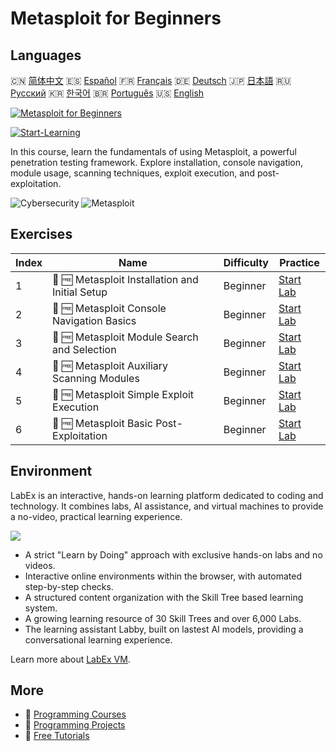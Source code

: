 # Metasploit for Beginners

## Languages

🇨🇳 [简体中文](README_zh.md) 🇪🇸 [Español](README_es.md) 🇫🇷 [Français](README_fr.md) 🇩🇪 [Deutsch](README_de.md) 🇯🇵 [日本語](README_ja.md) 🇷🇺 [Русский](README_ru.md) 🇰🇷 [한국어](README_ko.md) 🇧🇷 [Português](README_pt.md) 🇺🇸 [English](README.md) 

[![Metasploit for Beginners](https://cover-creator.labex.io/metasploit-for-beginners.png)](https://labex.io/courses/metasploit-for-beginners)

[![Start-Learning](https://img.shields.io/badge/Start-Learning-whitesmoke?style=for-the-badge)](https://labex.io/courses/metasploit-for-beginners)

In this course, learn the fundamentals of using Metasploit, a powerful penetration testing framework. Explore installation, console navigation, module usage, scanning techniques, exploit execution, and post-exploitation.

![Cybersecurity](https://img.shields.io/badge/Cybersecurity-whitesmoke?style=for-the-badge&logo=cybersecurity)
![Metasploit](https://img.shields.io/badge/Metasploit-whitesmoke?style=for-the-badge&logo=metasploit)


## Exercises

|   Index | Name                                            | Difficulty   | Practice                                                                                                                  |
|---------|-------------------------------------------------|--------------|---------------------------------------------------------------------------------------------------------------------------|
|       1 | 📖 🆓 Metasploit Installation and Initial Setup | Beginner     | <a target='_blank' href='https://labex.io/tutorials/linux-metasploit-installation-and-initial-setup-632603'>Start Lab</a> |
|       2 | 📖 🆓 Metasploit Console Navigation Basics      | Beginner     | <a target='_blank' href='https://labex.io/tutorials/linux-metasploit-console-navigation-basics-632602'>Start Lab</a>      |
|       3 | 📖 🆓 Metasploit Module Search and Selection    | Beginner     | <a target='_blank' href='https://labex.io/tutorials/linux-metasploit-module-search-and-selection-632604'>Start Lab</a>    |
|       4 | 📖 🆓 Metasploit Auxiliary Scanning Modules     | Beginner     | <a target='_blank' href='https://labex.io/tutorials/linux-metasploit-auxiliary-scanning-modules-632600'>Start Lab</a>     |
|       5 | 📖 🆓 Metasploit Simple Exploit Execution       | Beginner     | <a target='_blank' href='https://labex.io/tutorials/linux-metasploit-simple-exploit-execution-632605'>Start Lab</a>       |
|       6 | 📖 🆓 Metasploit Basic Post-Exploitation        | Beginner     | <a target='_blank' href='https://labex.io/tutorials/linux-metasploit-basic-post-exploitation-632601'>Start Lab</a>        |

## Environment

LabEx is an interactive, hands-on learning platform dedicated to coding and technology. It combines labs, AI assistance, and virtual machines to provide a no-video, practical learning experience.

![](https://tutorial-screenshot.getvm.io/images/vm-1725247253.png)

- A strict "Learn by Doing" approach with exclusive hands-on labs and no videos.
- Interactive online environments within the browser, with automated step-by-step checks.
- A structured content organization with the Skill Tree based learning system.
- A growing learning resource of 30 Skill Trees and over 6,000 Labs.
- The learning assistant Labby, built on lastest AI models, providing a conversational learning experience.

Learn more about [LabEx VM](https://support.labex.io/using-labex/virtual-machine).

## More

- 🔗 [ Programming Courses](https://github.com/labex-labs/awesome-programming-courses)
- 🔗 [ Programming Projects](https://github.com/labex-labs/awesome-programming-projects)
- 🔗 [ Free Tutorials](https://github.com/labex-labs/cybersecurity-free-tutorials)

